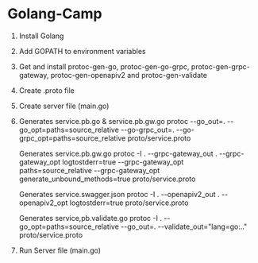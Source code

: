 # Golang-Camp

1. Install Golang
2. Add GOPATH to environment variables
3. Get and install protoc-gen-go, protoc-gen-go-grpc, protoc-gen-grpc-gateway, protoc-gen-openapiv2 and protoc-gen-validate
4. Create .proto file
5. Create server file (main.go)
6. Generates service.pb.go & service.pb.gw.go 
    protoc --go_out=. --go_opt=paths=source_relative --go-grpc_out=. --go-grpc_opt=paths=source_relative proto/service.proto

    Generates service.pb.gw.go
	protoc -I . --grpc-gateway_out . --grpc-gateway_opt logtostderr=true --grpc-gateway_opt paths=source_relative --grpc-gateway_opt generate_unbound_methods=true proto/service.proto

    Generates service.swagger.json
	protoc -I . --openapiv2_out . --openapiv2_opt logtostderr=true proto/service.proto

    Generates service,pb.validate.go
	protoc -I . --go_opt=paths=source_relative --go_out=. --validate_out="lang=go:.." proto/service.proto
7. Run Server file (main.go)
